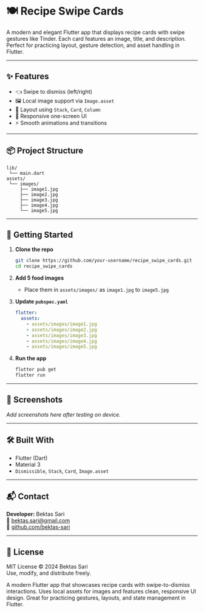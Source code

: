 # 🍽️ Recipe Swipe Cards

A modern and elegant Flutter app that displays recipe cards with swipe gestures like Tinder. Each card features an image, title, and description. Perfect for practicing layout, gesture detection, and asset handling in Flutter.

---

## ✨ Features

- 👈 Swipe to dismiss (left/right)
- 🖼️ Local image support via `Image.asset`
- 🧱 Layout using `Stack`, `Card`, `Column`
- 📱 Responsive one-screen UI
- ⚡ Smooth animations and transitions

---

## 📦 Project Structure

```
lib/
 └── main.dart
assets/
 └── images/
     ├── image1.jpg
     ├── image2.jpg
     ├── image3.jpg
     ├── image4.jpg
     └── image5.jpg
```

---

## 🚀 Getting Started

1. **Clone the repo**
   ```bash
   git clone https://github.com/your-username/recipe_swipe_cards.git
   cd recipe_swipe_cards
   ```

2. **Add 5 food images**
    - Place them in `assets/images/` as `image1.jpg` to `image5.jpg`

3. **Update `pubspec.yaml`**
   ```yaml
   flutter:
     assets:
       - assets/images/image1.jpg
       - assets/images/image2.jpg
       - assets/images/image3.jpg
       - assets/images/image4.jpg
       - assets/images/image5.jpg
   ```

4. **Run the app**
   ```bash
   flutter pub get
   flutter run
   ```

---

## 📸 Screenshots

_Add screenshots here after testing on device._

---

## 🛠 Built With

- Flutter (Dart)
- Material 3
- `Dismissible`, `Stack`, `Card`, `Image.asset`

---

## 📬 Contact

**Developer:** Bektas Sari  
📧 [bektas.sari@gmail.com](mailto:bektas.sari@gmail.com)  
🔗 [github.com/bektas-sari](https://github.com/bektas-sari)

---

## 📄 License

MIT License © 2024 Bektas Sari  
Use, modify, and distribute freely.


A modern Flutter app that showcases recipe cards with swipe-to-dismiss interactions. Uses local assets for images and features clean, responsive UI design. Great for practicing gestures, layouts, and state management in Flutter.